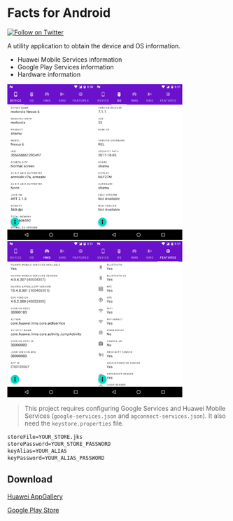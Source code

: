 # Facts for Android

[![Follow on Twitter](https://img.shields.io/twitter/follow/alvarez_tech?style=social&logo=twitter)](https://twitter.com/intent/follow?screen_name=alvarez_tech)

A utility application to obtain the device and OS information.

* Huawei Mobile Services information
* Google Play Services information
* Hardware information

<img src="/screenshots/screenshot1.png" width="200"/><img src="/screenshots/screenshot2.png" width="200" /><img src="/screenshots/screenshot3.png" width="200" /><img src="/screenshots/screenshot4.png" width="200" />

> This project requires configuring Google Services and Huawei Mobile Services (`google-services.json` and `agconnect-services.json`). It also need the `keystore.properties` file.

```properties
storeFile=YOUR_STORE.jks
storePassword=YOUR_STORE_PASSWORD
keyAlias=YOUR_ALIAS
keyPassword=YOUR_ALIAS_PASSWORD
```

## Download

[Huawei AppGallery](https://appgallery.cloud.huawei.com/marketshare/app/C102297755)

[Google Play Store](https://play.google.com/store/apps/details?id=tech.alvarez.facts)
